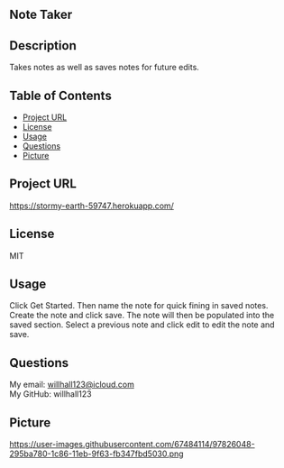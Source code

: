 ## Note Taker
## Description
  Takes notes as well as saves notes for future edits.
## Table of Contents
* [Project URL](#project-url)
* [License](#license)
* [Usage](#usage)
* [Questions](#questions)
* [Picture](#picture)

## Project URL
  https://stormy-earth-59747.herokuapp.com/
  <br />
## License 
  MIT
  <br />
## Usage
  Click Get Started. Then name the note for quick fining in saved notes. Create the note and click save. The note will then be populated into the saved section. Select a previous note and click edit to edit the note and save.
  <br />
## Questions
  My email: willhall123@icloud.com
  <br />
  My GitHub: willhall123
  
## Picture
https://user-images.githubusercontent.com/67484114/97826048-295ba780-1c86-11eb-9f63-fb347fbd5030.png

